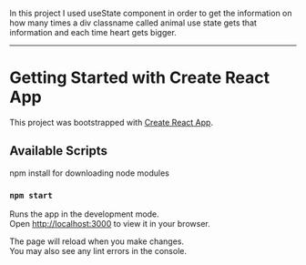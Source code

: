 In this project I used useState component in order to get the information on how many times
a div classname called animal use state gets that information and each time heart gets bigger.

-----------------------------------------------------------------------------------
# Getting Started with Create React App

This project was bootstrapped with [Create React App](https://github.com/facebook/create-react-app).

## Available Scripts

npm install for downloading node modules

### `npm start`

Runs the app in the development mode.\
Open [http://localhost:3000](http://localhost:3000) to view it in your browser.

The page will reload when you make changes.\
You may also see any lint errors in the console.

